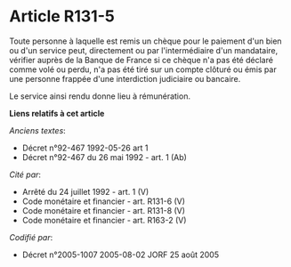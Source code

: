 # Article R131-5

Toute personne à laquelle est remis un chèque pour le paiement d'un bien ou d'un service peut, directement ou par
l'intermédiaire d'un mandataire, vérifier auprès de la Banque de France si ce chèque n'a pas été déclaré comme volé ou perdu,
n'a pas été tiré sur un compte clôturé ou émis par une personne frappée d'une interdiction judiciaire ou bancaire.

Le service ainsi rendu donne lieu à rémunération.

**Liens relatifs à cet article**

_Anciens textes_:

  - Décret n°92-467 1992-05-26 art 1
  - Décret n°92-467 du 26 mai 1992 - art. 1 (Ab)

_Cité par_:

  - Arrêté du 24 juillet 1992 - art. 1 (V)
  - Code monétaire et financier - art. R131-6 (V)
  - Code monétaire et financier - art. R131-8 (V)
  - Code monétaire et financier - art. R163-2 (V)

_Codifié par_:

  - Décret n°2005-1007 2005-08-02 JORF 25 août 2005
